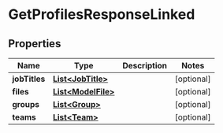 

# GetProfilesResponseLinked


## Properties

| Name | Type | Description | Notes |
|------------ | ------------- | ------------- | -------------|
|**jobTitles** | [**List&lt;JobTitle&gt;**](JobTitle.md) |  |  [optional] |
|**files** | [**List&lt;ModelFile&gt;**](ModelFile.md) |  |  [optional] |
|**groups** | [**List&lt;Group&gt;**](Group.md) |  |  [optional] |
|**teams** | [**List&lt;Team&gt;**](Team.md) |  |  [optional] |




